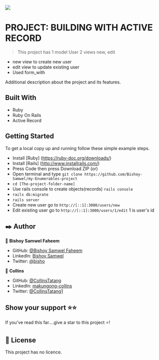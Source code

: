 ![](https://img.shields.io/badge/Microverse-blueviolet)

# PROJECT: BUILDING WITH ACTIVE RECORD


> This project has 1 model User 2 views new, edit
- new view to create new user
- edit view to update existing user
- Used form_with



Additional description about the project and its features.

## Built With

- Ruby
- Ruby On Rails
- Active Record


## Getting Started

To get a local copy up and running follow these simple example steps.

- Install [Ruby] (https://ruby-doc.org/downloads/)
- Install [Rails] (http://www.installrails.com/)
- Press Code then press Download ZIP (or)
- Open terminal and type `git clone https://github.com/Bishoy-Samwel/my-Enumerables-project`
- `cd [The-project-folder-name]`
- Use rails console to create objects(records) `rails console`
- `rails db:migrate`
- `rails server`
- Create new user go to `http://[::1]:3000/users/new`
- Edit existing user go to `http://[::1]:3000/users/1/edit` 1 is user's id 




## ✒️  Author <a name = "author"></a>

👤 **Bishoy Samwel Faheem**
- GitHub: [@Bishoy Samwel Faheem](https://github.com/Bishoy-Samwel)
- LinkedIn: [Bishoy Samwel](https://www.linkedin.com/in/bishoy-samwuel-ss/)
- Twitter: [@bisho](https://twitter.com/BishoFaheem15)

👤 **Collins**
- GitHub: [@CollinsTatang](https://github.com/CollinsTatang)
- LinkedIn: [makungong-collins](https://www.linkedin.com/in/makungong-collins/)
- Twitter: [@CollinsTatang1](https://twitter.com/CollinsTatang1)



## Show your support ⭐️⭐️

If you've read this far....give a star to this project ⭐️!

## 📝 License

This project has no licence.

